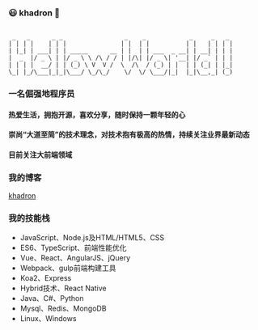 ###  😃 khadron 💪

```

 _   _      _ _                 _    _            _     _   _ 
| | | |    | | |               | |  | |          | |   | | | |
| |_| | ___| | | _____      __ | |  | | ___  _ __| | __| | | |
|  _  |/ _ \ | |/ _ \ \ /\ / / | |/\| |/ _ \| '__| |/ _` | | |
| | | |  __/ | | (_) \ V  V /  \  /\  / (_) | |  | | (_| | |_|
\_| |_/\___|_|_|\___/ \_/\_/    \/  \/ \___/|_|  |_|\__,_| (_)

```
### 一名倔强地程序员
#### 热爱生活，拥抱开源，喜欢分享，随时保持一颗年轻的心
#### 崇尚“大道至简”的技术理念，对技术抱有极高的热情，持续关注业界最新动态
#### 目前关注大前端领域

### 我的博客

[khadron](https://khadron.github.io/)

### 我的技能栈
* JavaScript、Node.js及HTML/HTML5、CSS
* ES6、TypeScript、前端性能优化
* Vue、React、AngularJS、jQuery
* Webpack、gulp前端构建工具
* Koa2、Express
* Hybrid技术、React Native
* Java、C#、Python
* Mysql、Redis、MongoDB
* Linux、Windows

